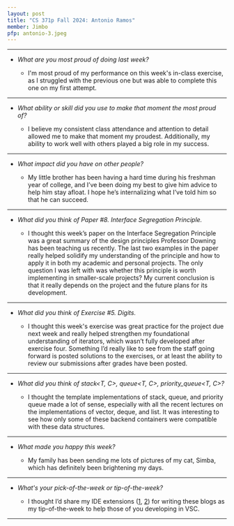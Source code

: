 ```yaml
---
layout: post
title: "CS 371p Fall 2024: Antonio Ramos"
member: Jimbo
pfp: antonio-3.jpeg
---
```

---
* *What are you most proud of doing last week?*

    * I'm most proud of my performance on this week's in-class exercise, as I struggled with the previous one but was able to complete this one on my first attempt.

---
* *What ability or skill did you use to make that moment the most proud of?*

    * I believe my consistent class attendance and attention to detail allowed me to make that moment my proudest. Additionally, my ability to work well with others played a big role in my success.

---
* *What impact did you have on other people?*

    * My little brother has been having a hard time during his freshman year of college, and I’ve been doing my best to give him advice to help him stay afloat. I hope he’s internalizing what I’ve told him so that he can succeed.

---
* *What did you think of Paper #8. Interface Segregation Principle.*

    * I thought this week’s paper on the Interface Segregation Principle was a great summary of the design principles Professor Downing has been teaching us recently. The last two examples in the paper really helped solidify my understanding of the principle and how to apply it in both my academic and personal projects. The only question I was left with was whether this principle is worth implementing in smaller-scale projects? My current conclusion is that it really depends on the project and the future plans for its development.

---
* *What did you think of Exercise #5. Digits.*

    * I thought this week's exercise was great practice for the project due next week and really helped strengthen my foundational understanding of iterators, which wasn’t fully developed after exercise four. Something I’d really like to see from the staff going forward is posted solutions to the exercises, or at least the ability to review our submissions after grades have been posted.

---
* *What did you think of stack<T, C>, queue<T, C>, priority_queue<T, C>?*

    * I thought the template implementations of stack, queue, and priority queue made a lot of sense, especially with all the recent lectures on the implementations of vector, deque, and list. It was interesting to see how only some of these backend containers were compatible with these data structures.

---
* *What made you happy this week?*

    * My family has been sending me lots of pictures of my cat, Simba, which has definitely been brightening my days.

---
* *What's your pick-of-the-week or tip-of-the-week?*

    * I thought I’d share my IDE extensions ([1](https://marketplace.visualstudio.com/items?itemName=streetsidesoftware.code-spell-checker), [2](https://marketplace.visualstudio.com/items?itemName=ms-vscode.wordcount)) for writing these blogs as my tip-of-the-week to help those of you developing in VSC.

---